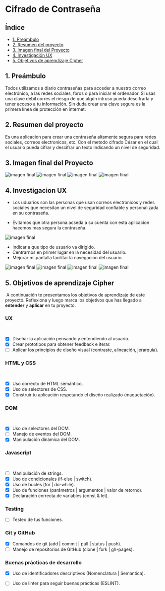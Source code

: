 # Cifrado de Contraseña

## Índice

* [1. Preámbulo](#1-preámbulo)
* [2. Resumen del proyecto](#2-resumen-del-proyecto)
* [3. Imagen final del Proyecto](#3-imagen-final-del-proyecto)
* [4. Investigación UX](#4-investigacio-UX)
* [5. Objetivos de aprendizaje Cipher](#5-objetivos-de-aprendisaje-cipher)


## 1. Preámbulo

Todos utilizamos a diario contraseñas para acceder a nuestro correo electrónico, a las redes sociales, foros o para iniciar el ordenador.
Si usas una clave débil corres el riesgo de que algún intruso pueda descifrarla y tener acceso a tu información.
Sin duda crear una clave segura es la primera línea de protección en internet.


## 2. Resumen del proyecto

Es una aplicacion para crear una contraseña altamente segura para redes sociales, correos electronicos, etc.
Con el metodo cifrado César en el cual el usuario pueda cifrar y descifrar un
texto indicando un nivel de seguridad.


## 3. Imagen final del Proyecto

![imagen final](src/imagenes/proyecto1.jpg)
![imagen final](src/imagenes/proyecto2.jpg)
![imagen final](src/imagenes/proyecto3.jpg)
![imagen final](src/imagenes/proyecto4.jpg)


## 4. Investigacion UX

* Los uduarios son las personas que usan correos electronicos y redes sociales que necesitan un nivel de seguridad  confiable y personalizada en su contraseña.

* Evitamos que otra persona acseda a su cuenta con esta aplicacion hacemos mas segura la contraseña.

![imagen final](src/imagenes/prototipo-inicial.jpeg)

* Indicar a que tipo de usuario va dirigido.
* Centrarnos en primer lugar en la necesidad del usuario.
* Mejorar mi pantalla facilitar la navegacion del usuario.

![imagen final](src/imagenes/Prototipo1.jpg)
![imagen final](src/imagenes/Prototipo2.jpg)
![imagen final](src/imagenes/prototipo3.jpg)
![imagen final](src/imagenes/prototipo4.jpg)


## 5. Objetivos de aprendizaje Cipher
​
A continuación te presentamos los objetivos de aprendizaje de este proyecto. Reflexiona y luego marca los objetivos que has llegado a **entender** y **aplicar** en tu proyecto.
​
### UX
​
- [x] Diseñar la aplicación pensando y entendiendo al usuario.
- [x] Crear prototipos para obtener feedback e iterar.
- [ ] Aplicar los principios de diseño visual (contraste, alineación, jerarquía).
​
### HTML y CSS
​
- [x] Uso correcto de HTML semántico.
- [x] Uso de selectores de CSS.
- [x] Construir tu aplicación respetando el diseño realizado (maquetación).
​
### DOM
​
- [x] Uso de selectores del DOM.
- [ ] Manejo de eventos del DOM.
- [x] Manipulación dinámica del DOM.
​
### Javascript
​
- [ ] Manipulación de strings.
- [x] Uso de condicionales (if-else | switch).
- [x] Uso de bucles (for | do-while).	
- [x] Uso de funciones (parámetros | argumentos | valor de retorno).
- [x] Declaración correcta de variables (const & let).
​
### Testing
- [ ] Testeo de tus funciones.
​
### Git y GitHub
- [x] Comandos de git (add | commit | pull | status | push).
- [ ] Manejo de repositorios de GitHub (clone | fork | gh-pages).
​
### Buenas prácticas de desarrollo
- [x] Uso de identificadores descriptivos (Nomenclatura | Semántica).
- [ ] Uso de linter para seguir buenas prácticas (ESLINT).




